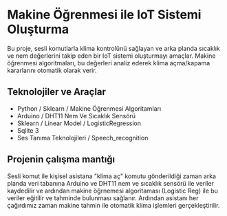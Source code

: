 # Makine Öğrenmesi ile IoT Sistemi Oluşturma

Bu proje, sesli komutlarla klima kontrolünü sağlayan ve arka planda sıcaklık ve nem değerlerini takip eden bir IoT sistemi oluşturmayı amaçlar. Makine öğrenmesi algoritmaları, bu değerleri analiz ederek klima açma/kapama kararlarını otomatik olarak verir.

## Teknolojiler ve Araçlar
- Python / Sklearn / Makine Öğrenmesi Algoritamları
- Arduino / DHT11 Nem Ve Sıcaklık Sensörü
- Sklearn / Linear Model / LogisticRegression
- Sqlite 3 
- Ses Tanıma Teknolojileri / Speech_recognition

## Projenin çalışma mantığı
 Sesli komut ile kişisel asistana "klima aç" komutu gönderildiği zaman arka planda veri tabanına Arduino ve DHT11 nem ve sıcaklık sensörü ile veriler kaydedilir ve ardından makine öğrnemesi algoritaması (Logistic Reg) ile bu veriler eğitilir ve tahminde bulunması sağlanır. Ardından asistanı her çağırdımız zaman makine tahmin ile otomatik klima işlemleri gerçekleştirilir.


